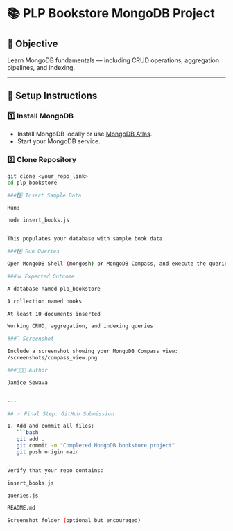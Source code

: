 # 📚 PLP Bookstore MongoDB Project

## 🚀 Objective
Learn MongoDB fundamentals — including CRUD operations, aggregation pipelines, and indexing.

---

## 🧩 Setup Instructions

### 1️⃣ Install MongoDB
- Install MongoDB locally or use [MongoDB Atlas](https://www.mongodb.com/atlas).
- Start your MongoDB service.

### 2️⃣ Clone Repository
```bash
git clone <your_repo_link>
cd plp_bookstore

###3️⃣ Insert Sample Data

Run:

node insert_books.js


This populates your database with sample book data.

###4️⃣ Run Queries

Open MongoDB Shell (mongosh) or MongoDB Compass, and execute the queries from queries.js.

###📊 Expected Outcome

A database named plp_bookstore

A collection named books

At least 10 documents inserted

Working CRUD, aggregation, and indexing queries

###📸 Screenshot

Include a screenshot showing your MongoDB Compass view:
/screenshots/compass_view.png

###👩🏽‍💻 Author

Janice Sewava


---

## ✅ Final Step: GitHub Submission

1. Add and commit all files:
   ```bash
   git add .
   git commit -m "Completed MongoDB bookstore project"
   git push origin main


Verify that your repo contains:

insert_books.js

queries.js

README.md

Screenshot folder (optional but encouraged)